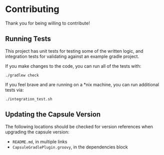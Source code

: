 # Contributing

Thank you for being willing to contribute!

## Running Tests

This project has unit tests for testing some of the written logic, and integration tests for validating against an example gradle project.

If you make changes to the code, you can run all of the tests with:

    ./gradlew check

If you feel brave and are running on a *nix machine, you can run additional tests via:

    ./integration_test.sh

## Updating the Capsule Version

The following locations should be checked for version references when upgrading the capsule version:

* `README.md`, in multiple links
* `CapsuleGradlePlugin.groovy`, in the dependencies block
